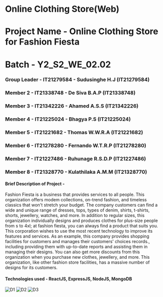 # Online Clothing Store(Web)

# Project Name - Online Clothing Store for Fashion Fiesta
# Batch - Y2_S2_WE_02.02
### Group Leader - IT21279584 - Sudusinghe H.J (IT21279584)
### Member 2 - IT21338748 - De Siva B.A.P (IT21338748)
### Member 3 - IT21342226 - Ahamed A.S.S (IT21342226)
### Member 4 - IT21225024 - Bhagya P.S (IT21225024)
### Member 5 - IT21221682 - Thomas W.W.R.A (IT21221682)
### Member 6 - IT21278280 - Fernando W.T.R.P (IT21278280)
### Member 7 - IT21227486 -  Ruhunage R.S.D.P (IT21227486)
### Member 8 - IT21328770 - Kulathilaka A.M.M (IT21328770)

#### Brief Description of Project - 
Fashion Fiesta is a business that provides services to all people. This organization 
offers modem collections, on-trend fashion, and timeless classics that won't stretch 
your budget. The company customers can find a wide and unique range of dresses, 
tops, types of denim, shirts, t-shirts, shorts, jewellery, watches, and more. In
addition to regular sizes, this organization individually designs and produces
clothes for plus-size people from s to 4xl; at fashion fiesta, you can always find a 
product that suits you. This corporation wishes to use the most recent technology 
to improve its features and services. As an example, this company provides 
shopping facilities for customers and manages their customers' choices records., 
including providing them with up-to-date reports and assisting them in managing 
their designs. You can also get more discounts from this organization when you 
purchase new clothes, jewellery, and more. This organization, like other fashion 
store facilities, has a massive number of designs for its customers.

#### Technologies used - ReactJS, ExpressJS, NodeJS, MongoDB

![D1](https://github.com/IT21278280/Online-Clothing-Store-Web/assets/99583379/0916cf51-d76e-4e88-a46c-fce0d151f681)
![D2](https://github.com/IT21278280/Online-Clothing-Store-Web/assets/99583379/7442be92-6548-45a2-88fc-70953a78b6cf)
![D3](https://github.com/IT21278280/Online-Clothing-Store-Web/assets/99583379/684c625a-dee2-48ed-aee4-eb6d72d10b28)

